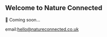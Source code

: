 ## Welcome to Nature Connected

🌱 Coming soon...

email:<a href="mailto:hello@natureconnected.co.uk">hello@natureconnected.co.uk</a>
